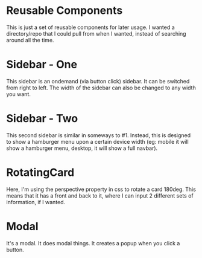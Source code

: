 # Reusable Components

This is just a set of reusable components for later usage. I wanted a directory/repo that I could pull from when I wanted, instead of searching around all the time.

# Sidebar - One

This sidebar is an ondemand (via button click) sidebar. It can be switched from right to left. The width of the sidebar can also be changed to any width you want. 

# Sidebar - Two 

This second sidebar is similar in someways to #1. Instead, this is designed to show a hamburger menu upon a certain device width (eg: mobile it will show a hamburger menu, desktop, it will show a full navbar).

# RotatingCard

Here, I'm using the perspective property in css to rotate a card 180deg. This means that it has a front and back to it, where I can input 2 different sets of information,
if I wanted.

# Modal

It's a modal. It does modal things. It creates a popup when you click a button. 